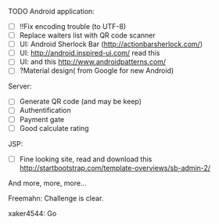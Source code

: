 TODO 
Android application:

- [ ] !!Fix encoding trouble (to UTF-8)
- [ ] Replace waiters list with QR code scanner
- [ ] UI: Android Sherlock Bar (http://actionbarsherlock.com/)
- [ ] UI: http://android.inspired-ui.com/ read this
- [ ] UI: and this http://www.androidpatterns.com/
- [ ] ?Material design( from Google for new Android)

Server:
- [ ] Generate QR code (and may be keep)
- [ ] Authentification
- [ ] Payment gate
- [ ] Good calculate rating

JSP:
- [ ] Fine looking site, read and download this http://startbootstrap.com/template-overviews/sb-admin-2/

And more, more, more...


Freemahn: Challenge is clear. 


xaker4544: Go
